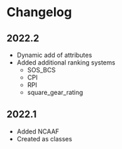 # Changelog

## 2022.2
- Dynamic add of attributes
- Added additional ranking systems
    - SOS_BCS
    - CPI
    - RPI
    - square_gear_rating

## 2022.1
- Added NCAAF
- Created as classes